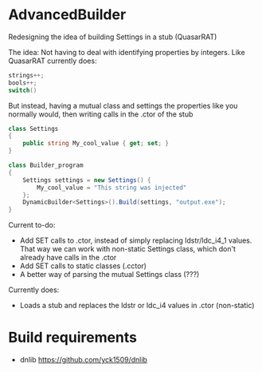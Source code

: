 # AdvancedBuilder
Redesigning the idea of building Settings in a stub (QuasarRAT)

The idea:
Not having to deal with identifying properties by integers. Like QuasarRAT currently does:
```c#
strings++;
bools++;
switch()
```
But instead, having a mutual class and settings the properties like you normally would, then writing calls in the .ctor of the stub
```c#
class Settings
{
    public string My_cool_value { get; set; }
}

class Builder_program
{
    Settings settings = new Settings() {
        My_cool_value = "This string was injected"
    };
    DynamicBuilder<Settings>().Build(settings, "output.exe");
}
```

Current to-do:
* Add SET calls to .ctor, instead of simply replacing ldstr/ldc_i4_1 values. That way we can work with non-static Settings class, which don't already have calls in the .ctor
* Add SET calls to static classes (.cctor)
* A better way of parsing the mutual Settings class (???)

Currently does:
* Loads a stub and replaces the ldstr or ldc_i4 values in .ctor (non-static)

# Build requirements
* dnlib https://github.com/yck1509/dnlib